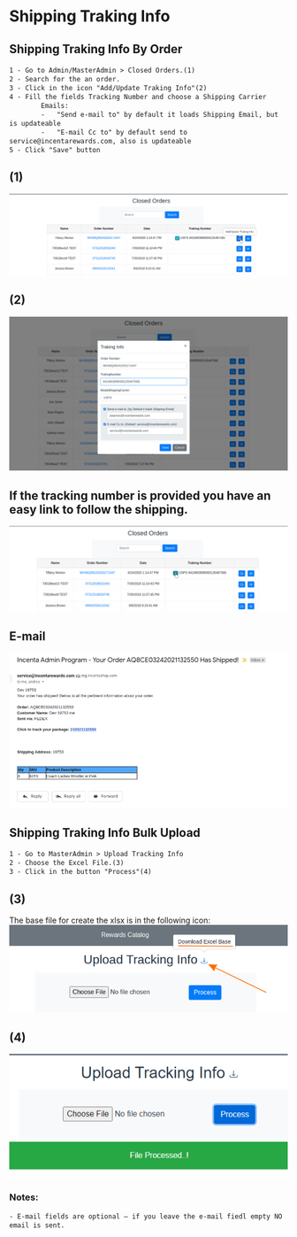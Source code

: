 # Shipping Traking Info
## Shipping Traking Info By Order

    1 - Go to Admin/MasterAdmin > Closed Orders.(1)
    2 - Search for the an order.
    3 - Click in the icon "Add/Update Traking Info"(2)
    4 - Fill the fields Tracking Number and choose a Shipping Carrier
            Emails:
            -   "Send e-mail to" by default it loads Shipping Email, but is updateable
            -   "E-mail Cc to" by default send to service@incentarewards.com, also is updateable
    5 - Click "Save" button


## (1)
![TrakingButton](./TrakingButton.png)


## (2)
![TrakingInfoModal](./TrakingInfoModal.png)


## If the tracking number is provided you have an easy link to follow the shipping.
![TrakingLink](./TrakingLink.png)


## E-mail
![EmailTrakingUpdate](./EmailTrakingUpdate.png)

## Shipping Traking Info Bulk Upload

    1 - Go to MasterAdmin > Upload Tracking Info
    2 - Choose the Excel File.(3)
    3 - Click in the button "Process"(4)

## (3)
The base file for create the xlsx is in the following icon:
![TrakingButton](./bulk/excelBase.png)

## (4)
![TrakingInfoModal](./bulk/fileProcesed.png)

### Notes:
    - E-mail fields are optional – if you leave the e-mail fiedl empty NO email is sent.